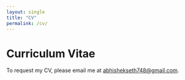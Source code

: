 ```yaml
---
layout: single
title: "CV"
permalink: /cv/
---
```


# Curriculum Vitae

To request my CV, please email me at [abhishekseth748@gmail.com](mailto:abhishekseth748@gmail.com).
